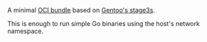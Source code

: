 A minimal [OCI bundle][bundle] based on [Gentoo's stage3s][stage3].

This is enough to run simple Go binaries using the host's network
namespace.

[bundle]: https://github.com/opencontainers/specs/blob/master/bundle.md
[stage3]: https://www.gentoo.org/downloads/
